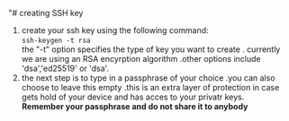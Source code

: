 "# creating SSH key

1. create your ssh key using the following command:<br>
```ssh-keygen -t rsa```<br>
the "-t" option specifies the type of key you want to create . currently we are using an RSA encyrption algorithm .other options include 'dsa','ed25519' or 'dsa'.
2.  the next step is to type in a passphrase of your choice .you can also choose to leave this empty .this is an extra layer of protection in case gets hold of your device and has acces to your privatr keys.<br>
**Remember your passphrase and do not share it to anybody**  

